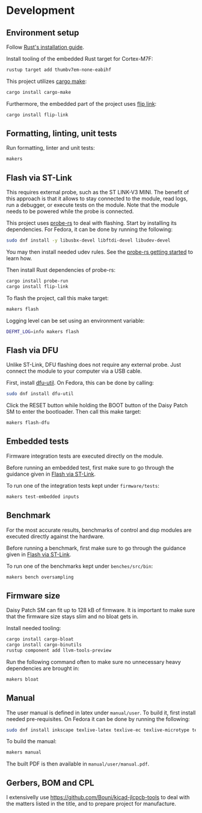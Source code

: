 # Development

## Environment setup

Follow [Rust's installation guide](https://www.rust-lang.org/tools/install).

Install tooling of the embedded Rust target for Cortex-M7F:

```sh
rustup target add thumbv7em-none-eabihf
```

This project utilizes [cargo make](https://github.com/sagiegurari/cargo-make):

```sh
cargo install cargo-make
```

Furthermore, the embedded part of the project uses [flip
link](https://github.com/knurling-rs/flip-link):

```sh
cargo install flip-link
```

## Formatting, linting, unit tests

Run formatting, linter and unit tests:

```sh
makers
```

## Flash via ST-Link

This requires external probe, such as the ST LINK-V3 MINI. The benefit of this
approach is that it allows to stay connected to the module, read logs, run a
debugger, or execute tests on the module. Note that the module needs to be
powered while the probe is connected.

This project uses [probe-rs](https://github.com/probe-rs/probe-rs) to deal with
flashing. Start by installing its dependencies. For Fedora, it can be done by
running the following:

```sh
sudo dnf install -y libusbx-devel libftdi-devel libudev-devel
```

You may then install needed udev rules. See the [probe-rs getting
started](https://probe.rs/docs/getting-started/probe-setup/) to learn how.

Then install Rust dependencies of probe-rs:

```sh
cargo install probe-run
cargo install flip-link
```

To flash the project, call this make target:

```sh
makers flash
```

Logging level can be set using an environment variable:

```sh
DEFMT_LOG=info makers flash
```

## Flash via DFU

Unlike ST-Link, DFU flashing does not require any external probe. Just connect
the module to your computer via a USB cable.

First, install [dfu-util](http://dfu-util.sourceforge.net/). On Fedora, this can
be done by calling:

```sh
sudo dnf install dfu-util
```

Click the RESET button while holding the BOOT button of the Daisy Patch SM to
enter the bootloader. Then call this make target:

```sh
makers flash-dfu
```

## Embedded tests

Firmware integration tests are executed directly on the module.

Before running an embedded test, first make sure to go through the guidance
given in [Flash via ST-Link](#flash-via-st-link).

To run one of the integration tests kept under `firmware/tests`:

```sh
makers test-embedded inputs
```

## Benchmark

For the most accurate results, benchmarks of control and dsp modules are executed
directly against the hardware.

Before running a benchmark, first make sure to go through the guidance given in
[Flash via ST-Link](#flash-via-st-link).

To run one of the benchmarks kept under `benches/src/bin`:

```sh
makers bench oversampling
```

## Firmware size

Daisy Patch SM can fit up to 128 kB of firmware. It is important to make sure that
the firmware size stays slim and no bloat gets in.

Install needed tooling:

```sh
cargo install cargo-bloat
cargo install cargo-binutils
rustup component add llvm-tools-preview
```

Run the following command often to make sure no unnecessary heavy dependencies
are brought in:

```sh
makers bloat
```

## Manual

The user manual is defined in latex under `manual/user`. To build it, first
install needed pre-requisites. On Fedora it can be done by running the
following:

```sh
sudo dnf install inkscape texlive-latex texlive-ec texlive-microtype texlive-pagecolor
```

To build the manual:

```sh
makers manual
```

The built PDF is then available in `manual/user/manual.pdf`.

## Gerbers, BOM and CPL

I extensivelly use https://github.com/Bouni/kicad-jlcpcb-tools to deal with the
matters listed in the title, and to prepare project for manufacture.
